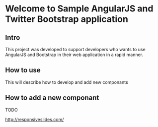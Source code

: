 Welcome to Sample AngularJS and Twitter Bootstrap application
=============================================================

Intro
-----
This project was developed to support developers who wants to use AngularJS and Bootstrap 
in their web application in a rapid manner.

How to use
----------
This will describe how to develop and add new componants

How to add a new componant
--------------------------

TODO


http://responsiveslides.com/


